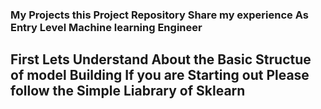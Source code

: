 ### My Projects this Project Repository Share my experience As Entry Level Machine learning Engineer

## First Lets Understand About the Basic Structue of model Building If you are Starting out Please follow the Simple Liabrary of Sklearn 
